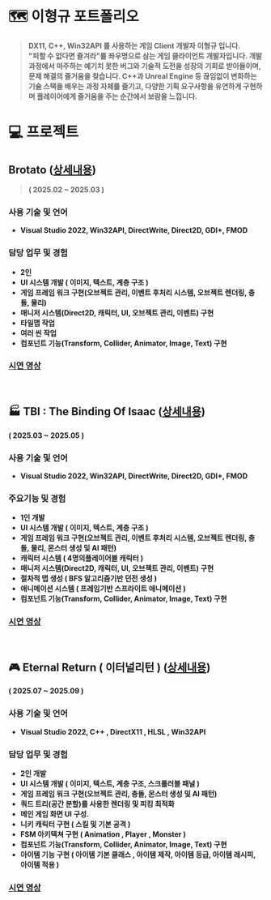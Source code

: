 # 🗺️ 이형규 포트폴리오
> <b> DX11, C++, Win32API 를 사용하는 게임 Client 개발자 이형규 입니다. <br>
> "피할 수 없다면 즐겨라"를 좌우명으로 삼는 게임 클라이언트 개발자입니다. 개발 과정에서 마주하는 예기치 못한 버그와 기술적 도전을 성장의 기회로 받아들이며, 문제 해결의 즐거움을 찾습니다. C++과 Unreal Engine 등 끊임없이 변화하는 기술 스택을 배우는 과정 자체를 즐기고, 다양한 기획 요구사항을 유연하게 구현하며 플레이어에게 즐거움을 주는 순간에서 보람을 느낍니다.
> 

# 💻 프로젝트

##  Brotato ([상세내용]())

> ( 2025.02 ~ 2025.03 )


### 사용 기술 및 언어
- Visual Studio 2022, Win32API, DirectWrite, Direct2D, GDI+, FMOD


### 담당 업무 및 경험
  - 2인
  - UI 시스템 개발 ( 이미지, 텍스트, 계층 구조 )
  - 게임 프레임 워크 구현(오브젝트 관리, 이벤트 후처리 시스템, 오브젝트 렌더링, 충돌, 물리)
  - 매니저 시스템(Direct2D, 캐릭터, UI, 오브젝트 관리, 이벤트) 구현
  - 타일맵 작업
  - 여러 씬 작업
  - 컴포넌트 기능(Transform, Collider, Animator, Image, Text) 구현


### [시연 영상](https://youtu.be/d-VZS1AdvtA?si=LsgWayJvOPfWndK6)


<br>

## 🏭 TBI : The Binding Of Isaac ([상세내용]())

> 
( 2025.03 ~ 2025.05 )

### 사용 기술 및 언어
- Visual Studio 2022, Win32API, DirectWrite, Direct2D, GDI+, FMOD

### 주요기능 및 경험
  - 1인 개발
  - UI 시스템 개발 ( 이미지, 텍스트, 계층 구조 )
  - 게임 프레임 워크 구현(오브젝트 관리, 이벤트 후처리 시스템, 오브젝트 렌더링, 충돌, 물리, 몬스터 생성 및 AI 패턴)
  - 캐릭터 시스템 ( 4명의플레이어블 캐릭터 )
  - 매니저 시스템(Direct2D, 캐릭터, UI, 오브젝트 관리, 이벤트) 구현
  - 절차적 맵 생성 ( BFS 알고리즘기반 던전 생성 )
  - 애니메이션 시스템 ( 프레임기반 스프라이트 애니메이션 )
  - 컴포넌트 기능(Transform, Collider, Animator, Image, Text) 구현

### [시연 영상](https://tobrother.tistory.com/144)
<br>

## 🎮 Eternal Return ( 이터널리턴 )  ([상세내용]())



( 2025.07 ~ 2025.09 )

### 사용 기술 및 언어
- Visual Studio 2022, C++ , DirectX11 , HLSL , Win32API
  
### 담당 업무 및 경험
  - 2인 개발
  - UI 시스템 개발 ( 이미지, 텍스트, 계층 구조, 스크롤러블 패널 )
  - 게임 프레임 워크 구현(오브젝트 관리, 충돌, 몬스터 생성 및 AI 패턴)
  - 쿼드 트리(공간 분할)를 사용한 렌더링 및 피킹 최적화
  - 메인 게임 화면 UI 구성.
  - 니키 캐릭터 구현 ( 스킬 및 기본 공격 )
  - FSM 아키텍쳐 구현 ( Animation , Player , Monster )
  - 컴포넌트 기능(Transform, Collider, Animator, Image, Text) 구현
  - 아이템 기능 구현 ( 아이템 기본 클래스 , 아이템 제작, 아이템 등급, 아이템 레시피, 아이템 적용 )

### [시연 영상](https://youtu.be/b6XVkd0xc-E?si=vMBVltpWKHP4UM11)

<br>

##
